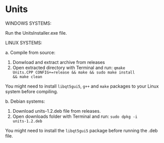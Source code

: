 # Units

WINDOWS SYSTEMS:

Run the UnitsInstaller.exe file.


LINUX SYSTEMS:

a. Compile from source:

1. Donwload and extract archive from releases
2. Open extracted directory with Terminal and run:
   <code>qmake Units.CPP CONFIG+=release && make && sudo make install && make clean</code>
   
You might need to install <code>libqt5gui5</code>, <code>g++</code> and <code>make</code> packages to your Linux system before compiling.


b. Debian systems:

1. Download units-1.2.deb file from releases.
2. Open downloads folder with Terminal and run:
<code>sudo dpkg -i units-1.2.deb</code>

You might need to install the <code>libqt5gui5</code> package before running the .deb file.

